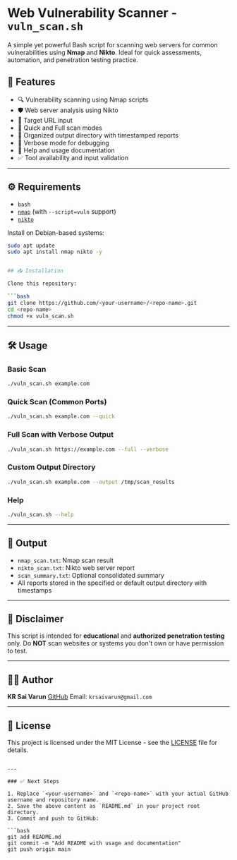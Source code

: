 # Web Vulnerability Scanner - `vuln_scan.sh`

A simple yet powerful Bash script for scanning web servers for common vulnerabilities using **Nmap** and **Nikto**. Ideal for quick assessments, automation, and penetration testing practice.

## 📌 Features

- 🔍 Vulnerability scanning using Nmap scripts
- 🛡️ Web server analysis using Nikto
- 🎯 Target URL input
- 🚀 Quick and Full scan modes
- 📁 Organized output directory with timestamped reports
- 🧪 Verbose mode for debugging
- 📜 Help and usage documentation
- ✅ Tool availability and input validation

---

## ⚙️ Requirements

- `bash`
- [`nmap`](https://nmap.org/) (with `--script=vuln` support)
- [`nikto`](https://cirt.net/Nikto2)

Install on Debian-based systems:

```bash
sudo apt update
sudo apt install nmap nikto -y


## 📥 Installation

Clone this repository:

```bash
git clone https://github.com/<your-username>/<repo-name>.git
cd <repo-name>
chmod +x vuln_scan.sh
```

---

## 🛠️ Usage

### Basic Scan

```bash
./vuln_scan.sh example.com
```

### Quick Scan (Common Ports)

```bash
./vuln_scan.sh example.com --quick
```

### Full Scan with Verbose Output

```bash
./vuln_scan.sh https://example.com --full --verbose
```

### Custom Output Directory

```bash
./vuln_scan.sh example.com --output /tmp/scan_results
```

### Help

```bash
./vuln_scan.sh --help
```

---

## 📂 Output

* `nmap_scan.txt`: Nmap scan result
* `nikto_scan.txt`: Nikto web server report
* `scan_summary.txt`: Optional consolidated summary
* All reports stored in the specified or default output directory with timestamps

---

## 🚨 Disclaimer

This script is intended for **educational** and **authorized penetration testing** only. Do **NOT** scan websites or systems you don't own or have permission to test.

---

## 🧑‍💻 Author

**KR Sai Varun**
[GitHub](https://github.com/KRSaiVarun)
Email: `krsaivarun@gmail.com`

---

## 📃 License

This project is licensed under the MIT License - see the [LICENSE](LICENSE) file for details.

````

---

### ✅ Next Steps

1. Replace `<your-username>` and `<repo-name>` with your actual GitHub username and repository name.
2. Save the above content as `README.md` in your project root directory.
3. Commit and push to GitHub:

```bash
git add README.md
git commit -m "Add README with usage and documentation"
git push origin main
````

